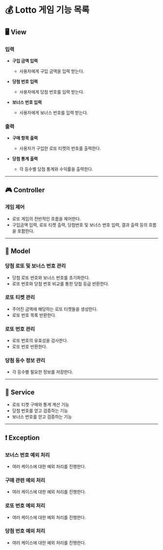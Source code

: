 # 💰 **Lotto 게임 기능 목록**

## 🖥️ **View**

### **입력**

- **구입 금액 입력**
  - 사용자에게 구입 금액을 입력 받는다.

- **당첨 번호 입력**
  - 사용자에게 당첨 번호를 입력 받는다.

- **보너스 번호 입력**
  - 사용자에게 보너스 번호를 입력 받는다.

### **출력**

- **구매 항목 출력**
  - 사용자가 구입한 로또 티켓의 번호를 출력한다.

- **당첨 통계 출력**
  - 각 등수별 당첨 통계와 수익률을 출력한다.

---

## 🎮 **Controller**

### **게임 제어**
  - 로또 게임의 전반적인 흐름을 제어한다.
  - 구입금액 입력, 로또 티켓 출력, 당첨번호 및 보너스 번호 입력, 결과 출력 등의 흐름을 포함한다.

---

## 📜 **Model**

### **당첨 로또 및 보너스 번호 관리**
  - 당첨 로또 번호와 보너스 번호를 초기화한다.
  - 로또 번호와 당첨 번호 비교를 통한 당첨 등급 반환한다.

### **로또 티켓 관리**
  - 주어진 금액에 해당하는 로또 티켓들을 생성한다.
  - 로또 번호 목록 반환한다.

### **로또 번호 관리**
  - 로또 번호의 유효성을 검사한다.
  - 로또 번호 반환한다.

### **당첨 등수 정보 관리**
  - 각 등수별 필요한 정보를 저장한다.

---

## 🔧 **Service**

- 로또 티켓 구매와 통계 계산 기능
- 당첨 번호를 얻고 검증하는 기능
- 보너스 번호를 얻고 검증하는 기능

---

## ❗ **Exception**

### **보너스 번호 예외 처리**
  - 여러 케이스에 대한 예외 처리를 진행한다.

### **구매 관련 예외 처리**
  - 여러 케이스에 대한 예외 처리를 진행한다.

### **로또 번호 예외 처리**
  - 여러 케이스에 대한 예외 처리를 진행한다.

### **당첨 번호 예외 처리**
  - 여러 케이스에 대한 예외 처리를 진행한다.